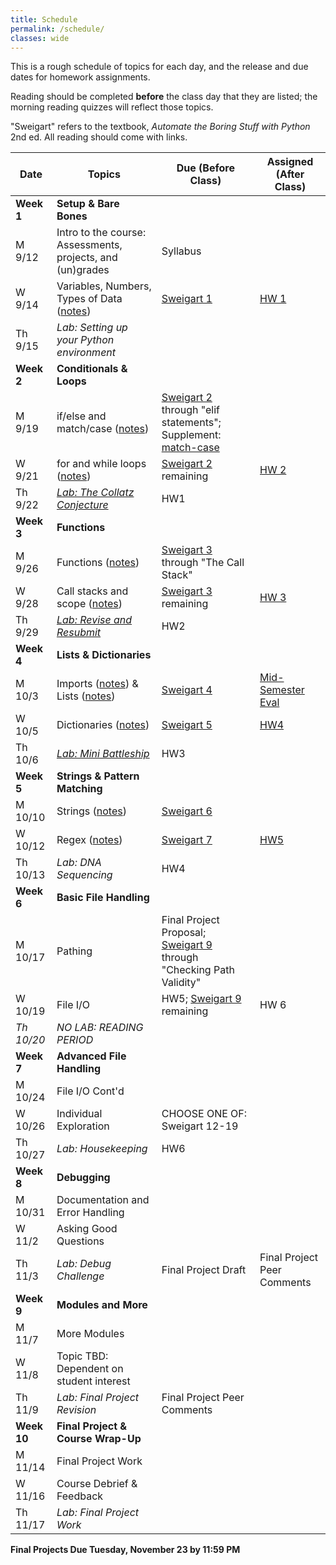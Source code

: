 ```yaml
---
title: Schedule
permalink: /schedule/
classes: wide
---
```


This is a rough schedule of topics for each day, and the release and due dates for homework assignments. 

Reading should be completed **before** the class day that they are listed; the morning reading quizzes will reflect those topics.

"Sweigart" refers to the textbook, _Automate the Boring Stuff with Python_ 2nd ed. All reading should come with links. 

| Date	| Topics	| Due (Before Class) |	Assigned (After Class) |
| ------- | --------------- | ------------- | -------------- |
| **Week 1** | **Setup & Bare Bones** | | |
| M 9/12 | Intro to the course: Assessments, projects, and (un)grades | Syllabus | |
| W 9/14 | Variables, Numbers, Types of Data ([notes][notes-wk1-vars]) | [Sweigart 1][sweigart-1]| [HW 1][hw-1] |
| Th 9/15 | _Lab: Setting up your Python environment_| | |
| **Week 2** | **Conditionals & Loops** | | |
| M 9/19 | if/else and match/case ([notes][notes-wk2-if])| [Sweigart 2][sweigart-2] through "elif statements"; Supplement: [match-case][wk1-supp] | |
| W 9/21 | for and while loops ([notes][notes-wk2-loops]) | [Sweigart 2][sweigart-2] remaining | [HW 2][hw-2] |
| Th 9/22 | [_Lab: The Collatz Conjecture_][lab-2] | HW1 | |
| **Week 3** | **Functions** | | |
| M 9/26 | Functions ([notes][notes-wk3-functions])| [Sweigart 3][sweigart-3] through "The Call Stack" | |
| W 9/28 | Call stacks and scope ([notes][notes-wk3-scope]) | [Sweigart 3][sweigart-3] remaining | [HW 3][hw-3] |
| Th 9/29 | [_Lab: Revise and Resubmit_][lab-3] | HW2 | |]
| **Week 4** | **Lists & Dictionaries** | | |
| M 10/3 | Imports ([notes][notes-wk4-imports]) & Lists ([notes][notes-wk4-lists]) | [Sweigart 4][sweigart-4] | [Mid-Semester Eval][mid-eval] |
| W 10/5 | Dictionaries ([notes][notes-wk4-dicts]) | [Sweigart 5][sweigart-5] | [HW4][hw-4] |
| Th 10/6 | [_Lab: Mini Battleship_][lab-4] | HW3| |
| **Week 5** | **Strings & Pattern Matching** | | |
| M 10/10 | Strings ([notes][notes-wk5-strings]) | [Sweigart 6][sweigart-6] | |
| W 10/12 | Regex ([notes][notes-wk5-regex]) | [Sweigart 7][sweigart-7] | [HW5][hw-5] | 
| Th 10/13 | _Lab: DNA Sequencing_ | HW4 | |
| **Week 6** | **Basic File Handling** | | |
| M 10/17 | Pathing | Final Project Proposal; [Sweigart 9][sweigart-9] through "Checking Path Validity" | |
| W 10/19 | File I/O | HW5; [Sweigart 9][sweigart-9] remaining | HW 6 | 
| _Th 10/20_ | _NO LAB: READING PERIOD_ | | |
| **Week 7** | **Advanced File Handling** | | |
| M 10/24 | File I/O Cont'd |  | |
| W 10/26 | Individual Exploration | CHOOSE ONE OF: Sweigart 12-19 | |
| Th 10/27 | _Lab: Housekeeping_ | HW6 | |
| **Week 8** | **Debugging** | | |
| M 10/31 | Documentation and Error Handling | | | 
| W 11/2 | Asking Good Questions | | |
| Th 11/3 | _Lab: Debug Challenge_ | Final Project Draft | Final Project Peer Comments
| **Week 9** | **Modules and More** | | | 
| M 11/7 | More Modules | | |
| W 11/8 | Topic TBD: Dependent on student interest | | |
| Th 11/9 | _Lab: Final Project Revision_ | Final Project Peer Comments |
| **Week 10** | **Final Project & Course Wrap-Up** | | |
| M 11/14 | Final Project Work |  | | 
| W 11/16 | Course Debrief & Feedback |  | |
| Th 11/17 | _Lab: Final Project Work_

**Final Projects Due Tuesday, November 23 by 11:59 PM**


[sweigart-1]: https://automatetheboringstuff.com/2e/chapter1/
[sweigart-2]: https://automatetheboringstuff.com/2e/chapter2/
[sweigart-3]: https://automatetheboringstuff.com/2e/chapter3/
[sweigart-4]: https://automatetheboringstuff.com/2e/chapter4/
[sweigart-5]: https://automatetheboringstuff.com/2e/chapter5/
[sweigart-6]: https://automatetheboringstuff.com/2e/chapter6/
[sweigart-7]: https://automatetheboringstuff.com/2e/chapter7/ 
[sweigart-9]: https://automatetheboringstuff.com/2e/chapter9/ 

[wk1-supp]: https://towardsdatascience.com/the-match-case-in-python-3-10-is-not-that-simple-f65b350bb025

[hw-1]: https://alackles.github.io/CMSC-140-FS-22/hwk/hwk1/
[hw-2]: https://alackles.github.io/CMSC-140-FS-22/hwk/hwk2/
[hw-3]: https://alackles.github.io/CMSC-140-FS-22/hwk/hwk3/
[hw-4]: https://alackles.github.io/CMSC-140-FS-22/hwk/hwk4/
[hw-5]: https://alackles.github.io/CMSC-140-FS-22/hwk/hwk5/
 
[lab-2]: https://alackles.github.io/CMSC-140-FS-22/labs/lab2/
[lab-3]: https://alackles.github.io/CMSC-140-FS-22/labs/lab3/
[lab-4]: https://alackles.github.io/CMSC-140-FS-22/labs/lab4/

[notes-wk1-vars]: https://alackles.github.io/CMSC-140-FS-22/lectures/wk1-vars/
[notes-wk2-if]: https://alackles.github.io/CMSC-140-FS-22/lectures/wk2-if/
[notes-wk2-loops]:https://alackles.github.io/CMSC-140-FS-22/lectures/wk2-loops/
[notes-wk3-functions]:https://alackles.github.io/CMSC-140-FS-22/lectures/wk3-functions/
[notes-wk3-scope]:https://alackles.github.io/CMSC-140-FS-22/lectures/wk3-scope/
[notes-wk4-imports]:https://alackles.github.io/CMSC-140-FS-22/lectures/wk3-imports/
[notes-wk4-lists]:https://alackles.github.io/CMSC-140-FS-22/lectures/wk4-lists/
[notes-wk4-dicts]:https://alackles.github.io/CMSC-140-FS-22/lectures/wk4-dicts/
[notes-wk5-strings]:https://alackles.github.io/CMSC-140-FS-22/lectures/wk5-strings/
[notes-wk5-regex]:https://alackles.github.io/CMSC-140-FS-22/lectures/wk5-regex/

[mid-eval]: https://forms.gle/fqZHa3oJBHAAtmHa8